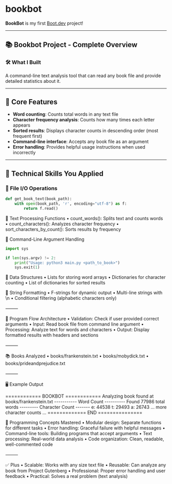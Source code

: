 # bookbot

**BookBot** is my first [Boot.dev](https://www.boot.dev) project!

---

## 📚 Bookbot Project - Complete Overview

### 🛠️ What I Built  
A command-line text analysis tool that can read any book file and provide detailed statistics about it.

---

## 🚀 Core Features

- **Word counting**: Counts total words in any text file  
- **Character frequency analysis**: Counts how many times each letter appears  
- **Sorted results**: Displays character counts in descending order (most frequent first)  
- **Command-line interface**: Accepts any book file as an argument  
- **Error handling**: Provides helpful usage instructions when used incorrectly  

---

## 🧠 Technical Skills You Applied

### 🔹 File I/O Operations

```python
def get_book_text(book_path):
    with open(book_path, 'r', encoding="utf-8") as f:
        return f.read()
```
🔹 Text Processing Functions
	•	count_words(): Splits text and counts words
	•	count_characters(): Analyzes character frequency
	•	sort_characters_by_count(): Sorts results by frequency

🔹 Command-Line Argument Handling
```python
import sys

if len(sys.argv) != 2:
    print("Usage: python3 main.py <path_to_book>")
    sys.exit(1)
```
🔹 Data Structures
	•	Lists for storing word arrays
	•	Dictionaries for character counting
	•	List of dictionaries for sorted results

🔹 String Formatting
	•	F-strings for dynamic output
	•	Multi-line strings with \n
	•	Conditional filtering (alphabetic characters only)

⸻

🧭 Program Flow Architecture
	•	Validation: Check if user provided correct arguments
	•	Input: Read book file from command line argument
	•	Processing: Analyze text for words and characters
	•	Output: Display formatted results with headers and sections

⸻

📚 Books Analyzed
	•	books/frankenstein.txt
	•	books/mobydick.txt
	•	books/prideandprejudice.txt

⸻

🖥️ Example Output

============ BOOKBOT ============
Analyzing book found at books/frankenstein.txt
----------- Word Count ----------
Found 77986 total words
--------- Character Count -------
e: 44538
t: 29493
a: 26743
... more character counts ...
============= END ===============

🧩 Programming Concepts Mastered
	•	Modular design: Separate functions for different tasks
	•	Error handling: Graceful failure with helpful messages
	•	Command-line tools: Building programs that accept arguments
	•	Text processing: Real-world data analysis
	•	Code organization: Clean, readable, well-commented code

⸻

✅ Plus
	•	Scalable: Works with any size text file
	•	Reusable: Can analyze any book from Project Gutenberg
	•	Professional: Proper error handling and user feedback
	•	Practical: Solves a real problem (text analysis)

